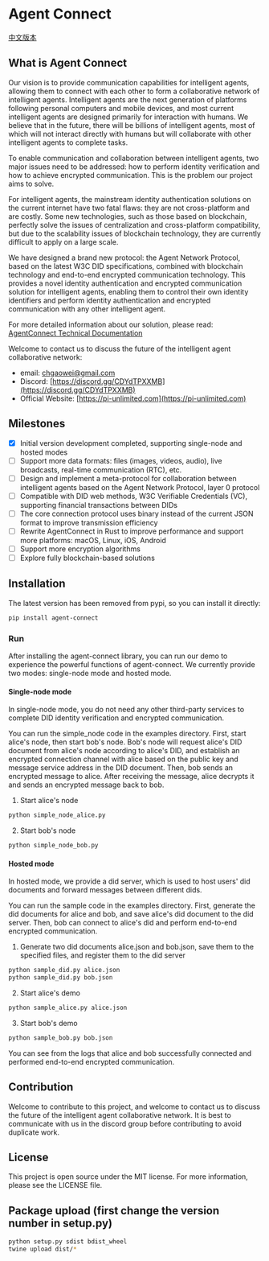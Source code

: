 # Agent Connect
[中文版本](README.cn.md)
## What is Agent Connect

Our vision is to provide communication capabilities for intelligent agents, allowing them to connect with each other to form a collaborative network of intelligent agents. Intelligent agents are the next generation of platforms following personal computers and mobile devices, and most current intelligent agents are designed primarily for interaction with humans. We believe that in the future, there will be billions of intelligent agents, most of which will not interact directly with humans but will collaborate with other intelligent agents to complete tasks. 

To enable communication and collaboration between intelligent agents, two major issues need to be addressed: how to perform identity verification and how to achieve encrypted communication. This is the problem our project aims to solve.

For intelligent agents, the mainstream identity authentication solutions on the current internet have two fatal flaws: they are not cross-platform and are costly. Some new technologies, such as those based on blockchain, perfectly solve the issues of centralization and cross-platform compatibility, but due to the scalability issues of blockchain technology, they are currently difficult to apply on a large scale.

We have designed a brand new protocol: the Agent Network Protocol, based on the latest W3C DID specifications, combined with blockchain technology and end-to-end encrypted communication technology. This provides a novel identity authentication and encrypted communication solution for intelligent agents, enabling them to control their own identity identifiers and perform identity authentication and encrypted communication with any other intelligent agent.

For more detailed information about our solution, please read: [AgentConnect Technical Documentation](https://egp0uc2jnx.feishu.cn/wiki/OBrswO6Umi1k5hkpSWfcsVJVnpd?from=from_copylink)

Welcome to contact us to discuss the future of the intelligent agent collaborative network:
- email: chgaowei@gmail.com
- Discord: [https://discord.gg/CDYdTPXXMB](https://discord.gg/CDYdTPXXMB)  
- Official Website: [https://pi-unlimited.com](https://pi-unlimited.com)  

## Milestones
- [x] Initial version development completed, supporting single-node and hosted modes
- [ ] Support more data formats: files (images, videos, audio), live broadcasts, real-time communication (RTC), etc.
- [ ] Design and implement a meta-protocol for collaboration between intelligent agents based on the Agent Network Protocol, layer 0 protocol
- [ ] Compatible with DID web methods, W3C Verifiable Credentials (VC), supporting financial transactions between DIDs
- [ ] The core connection protocol uses binary instead of the current JSON format to improve transmission efficiency
- [ ] Rewrite AgentConnect in Rust to improve performance and support more platforms: macOS, Linux, iOS, Android
- [ ] Support more encryption algorithms
- [ ] Explore fully blockchain-based solutions

## Installation

The latest version has been removed from pypi, so you can install it directly:

```bash
pip install agent-connect
```

### Run

After installing the agent-connect library, you can run our demo to experience the powerful functions of agent-connect. We currently provide two modes: single-node mode and hosted mode.

#### Single-node mode

In single-node mode, you do not need any other third-party services to complete DID identity verification and encrypted communication.

You can run the simple_node code in the examples directory. First, start alice's node, then start bob's node. Bob's node will request alice's DID document from alice's node according to alice's DID, and establish an encrypted connection channel with alice based on the public key and message service address in the DID document. Then, bob sends an encrypted message to alice. After receiving the message, alice decrypts it and sends an encrypted message back to bob.

1. Start alice's node
```bash
python simple_node_alice.py
```

2. Start bob's node
```bash
python simple_node_bob.py
``` 

#### Hosted mode

In hosted mode, we provide a did server, which is used to host users' did documents and forward messages between different dids.

You can run the sample code in the examples directory. First, generate the did documents for alice and bob, and save alice's did document to the did server. Then, bob can connect to alice's did and perform end-to-end encrypted communication.

1. Generate two did documents alice.json and bob.json, save them to the specified files, and register them to the did server
```bash
python sample_did.py alice.json
python sample_did.py bob.json
```

2. Start alice's demo
```bash
python sample_alice.py alice.json
```

3. Start bob's demo
```bash
python sample_bob.py bob.json
```

You can see from the logs that alice and bob successfully connected and performed end-to-end encrypted communication.

## Contribution

Welcome to contribute to this project, and welcome to contact us to discuss the future of the intelligent agent collaborative network. It is best to communicate with us in the discord group before contributing to avoid duplicate work.

## License
    
This project is open source under the MIT license. For more information, please see the LICENSE file.

## Package upload (first change the version number in setup.py)

```bash
python setup.py sdist bdist_wheel 
twine upload dist/*        
```

